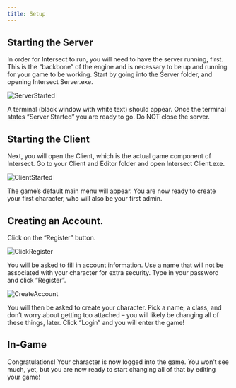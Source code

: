 ```yaml
---
title: Setup
---
```


## Starting the Server

In order for Intersect to run, you will need to have the server running, first. This is the “backbone” of the engine and is necessary to be up and running for your game to be working.
Start by going into the Server folder, and opening Intersect Server.exe.

![ServerStarted](https://www.ascensiongamedev.com/resources/filehost/a65f2516e77a8dbcca43e2239a194cad.png)

A terminal (black window with white text) should appear. Once the terminal states “Server Started” you are ready to go. Do NOT close the server.

## Starting the Client

Next, you will open the Client, which is the actual game component of Intersect.
Go to your Client and Editor folder and open Intersect Client.exe.

![ClientStarted](https://www.ascensiongamedev.com/resources/filehost/7d6fb88ed7da7c68317e8f4e427c56ba.png)

The game’s default main menu will appear. You are now ready to create your first character, who will also be your first admin.

## Creating an Account.

Click on the “Register” button.

![ClickRegister](https://www.ascensiongamedev.com/resources/filehost/fe965e58f48769784b5408936c2b0f70.png)

You will be asked to fill in account information. Use a name that will not be associated with your character for extra security. Type in your password and click “Register”.

![CreateAccount](https://www.ascensiongamedev.com/resources/filehost/fc9db6f3fc12e0f70e1530dbe9b75bed.png)

You will then be asked to create your character. Pick a name, a class, and don’t worry about getting too attached – you will likely be changing all of these things, later.
Click “Login” and you will enter the game!

## In-Game

Congratulations! Your character is now logged into the game. You won’t see much, yet, but you are now ready to start changing all of that by editing your game!
